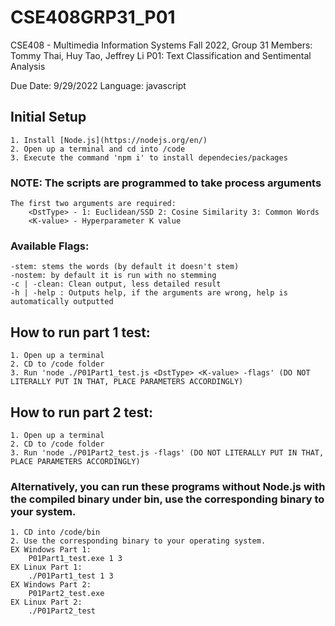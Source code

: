 # CSE408GRP31_P01

CSE408 - Multimedia Information Systems
Fall 2022, Group 31
Members: Tommy Thai, Huy Tao, Jeffrey Li
P01: Text Classification and Sentimental Analysis

Due Date: 9/29/2022
Language: javascript

## Initial Setup
```
1. Install [Node.js](https://nodejs.org/en/)
2. Open up a terminal and cd into /code
3. Execute the command 'npm i' to install dependecies/packages
```

### NOTE: The scripts are programmed to take process arguments
```
The first two arguments are required:
    <DstType> - 1: Euclidean/SSD 2: Cosine Similarity 3: Common Words
    <K-value> - Hyperparameter K value
```
### Available Flags:
    -stem: stems the words (by default it doesn't stem)
    -nostem: by default it is run with no stemming
    -c | -clean: Clean output, less detailed result
    -h | -help : Outputs help, if the arguments are wrong, help is automatically outputted

## How to run part 1 test:
```
1. Open up a terminal
2. CD to /code folder
3. Run 'node ./P01Part1_test.js <DstType> <K-value> -flags' (DO NOT LITERALLY PUT IN THAT, PLACE PARAMETERS ACCORDINGLY)
```

## How to run part 2 test:
```
1. Open up a terminal
2. CD to /code folder
3. Run 'node ./P01Part2_test.js -flags' (DO NOT LITERALLY PUT IN THAT, PLACE PARAMETERS ACCORDINGLY)
```

### Alternatively, you can run these programs without Node.js with the compiled binary under bin, use the corresponding binary to your system.
```
1. CD into /code/bin
2. Use the corresponding binary to your operating system.
EX Windows Part 1:
    P01Part1_test.exe 1 3
EX Linux Part 1:
    ./P01Part1_test 1 3
EX Windows Part 2:
    P01Part2_test.exe
EX Linux Part 2:
    ./P01Part2_test
```
